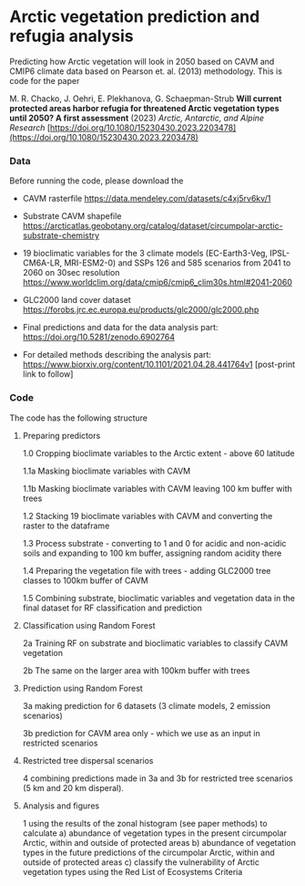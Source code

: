 # Arctic vegetation prediction and refugia analysis
Predicting how Arctic vegetation will look in 2050 based on CAVM and CMIP6 climate data based on Pearson et. al. (2013) methodology. This is code for the paper

M. R. Chacko, J. Oehri, E. Plekhanova, G. Schaepman-Strub
**Will current protected areas harbor refugia for threatened Arctic vegetation types until 2050? A first assessment** (2023) *Arctic, Antarctic, and Alpine Research*
[https://doi.org/10.1080/15230430.2023.2203478](https://doi.org/10.1080/15230430.2023.2203478)


### Data
Before running the code, please download the 

* CAVM rasterfile 
https://data.mendeley.com/datasets/c4xj5rv6kv/1

* Substrate CAVM shapefile 
https://arcticatlas.geobotany.org/catalog/dataset/circumpolar-arctic-substrate-chemistry

* 19 bioclimatic variables for the 3 climate models (EC-Earth3-Veg, IPSL-CM6A-LR, MRI-ESM2-0) and SSPs 126 and 585 scenarios from 2041 to 2060 on 30sec resolution 
https://www.worldclim.org/data/cmip6/cmip6_clim30s.html#2041-2060

* GLC2000 land cover dataset
https://forobs.jrc.ec.europa.eu/products/glc2000/glc2000.php

* Final predictions and data for the data analysis part:
https://doi.org/10.5281/zenodo.6902764

* For detailed methods describing the analysis part:
https://www.biorxiv.org/content/10.1101/2021.04.28.441764v1 [post-print link to follow]

### Code
The code has the following structure

1. Preparing predictors

    1.0 Cropping bioclimate variables to the Arctic extent - above 60 latitude

    1.1a Masking bioclimate variables with CAVM

    1.1b Masking bioclimate variables with CAVM leaving 100 km buffer with trees

    1.2 Stacking 19 bioclimate variables with CAVM and converting the raster to the dataframe

    1.3 Process substrate - converting to 1 and 0 for acidic and non-acidic soils and expanding to 100 km buffer, assigning random acidity there

    1.4 Preparing the vegetation file with trees - adding GLC2000 tree classes to 100km buffer of CAVM

    1.5 Combining substrate, bioclimatic variables and vegetation data in the final dataset for RF classification and prediction 

2. Classification using Random Forest

    2a Training RF on substrate and bioclimatic variables to classify CAVM vegetation 
    
    2b The same on the larger area with 100km buffer with trees

3. Prediction using Random Forest

    3a making prediction for 6 datasets (3 climate models, 2 emission scenarios)
    
    3b prediction for CAVM area only - which we use as an input in restricted scenarios
    
 4. Restricted tree dispersal scenarios
 
    4 combining predictions made in 3a and 3b for restricted tree scenarios (5 km and 20 km disperal).
    
 5. Analysis and figures
 
    1 using the results of the zonal histogram (see paper methods) to calculate 
        a) abundance of vegetation types in the present circumpolar Arctic, within and outside of protected areas
        b) abundance of vegetation types in the future predictions of the circumpolar Arctic, within and outside of protected areas
        c) classify the vulnerability of Arctic vegetation types using the Red List of Ecosystems Criteria
